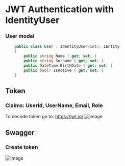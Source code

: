 # JWT Authentication with IdentityUser

### User model
```c#
    public class User : IdentityUser<int>, IEntity
    {
        public string Name { get; set; }
        public string Surname { get; set; }
        public DateTime BirthDate { get; set; }
        public bool? IsActive { get; set; }
    }
```

## Token 
### Claims: UserId, UserName, Email, Role 

To decode token go to: https://jwt.io/ 
![image](https://user-images.githubusercontent.com/30668073/60503060-41509f00-9cbf-11e9-8961-70691976fb5c.png)

## Swagger
### Create token
![image](https://user-images.githubusercontent.com/30668073/60503229-912f6600-9cbf-11e9-99e3-c1eec2ce4eb8.png)

